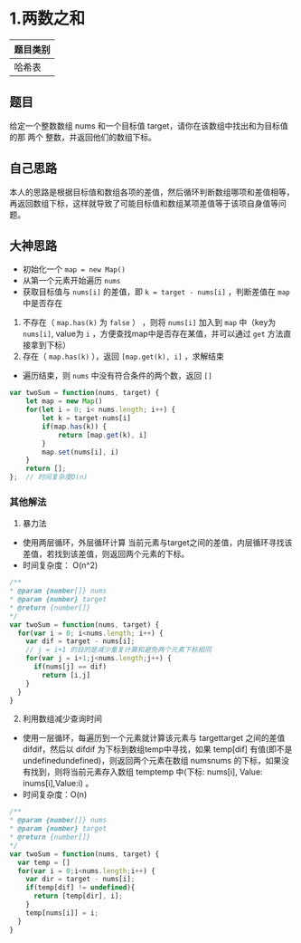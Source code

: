 # 1.两数之和

| 题目类别 | 
| ---- |
| 哈希表 |

## 题目
给定一个整数数组 nums 和一个目标值 target，请你在该数组中找出和为目标值的那 两个 整数，并返回他们的数组下标。

## 自己思路
本人的思路是根据目标值和数组各项的差值，然后循环判断数组哪项和差值相等，再返回数组下标，这样就导致了可能目标值和数组某项差值等于该项自身值等问题。

## 大神思路
- 初始化一个 `map = new Map()`
- 从第一个元素开始遍历 `nums`
- 获取目标值与 `nums[i]` 的差值，即 `k = target - nums[i]` ，判断差值在 `map` 中是否存在
1. 不存在（ `map.has(k)` 为 `false` ） ，则将 `nums[i]` 加入到 `map` 中（key为`nums[i]`, value为 `i` ，方便查找map中是否存在某值，并可以通过 `get` 方法直接拿到下标）
2. 存在（ `map.has(k)` ），返回 `[map.get(k), i]` ，求解结束
- 遍历结束，则 `nums` 中没有符合条件的两个数，返回 `[]`

```javascript
var twoSum = function(nums, target) {    
    let map = new Map()    
    for(let i = 0; i< nums.length; i++) {        
        let k = target-nums[i]        
        if(map.has(k)) {            
            return [map.get(k), i]        
        }        
        map.set(nums[i], i)    
    }    
    return [];
};  // 时间复杂度O(n)
```

### 其他解法
1. 暴力法
- 使用两层循环，外层循环计算 当前元素与target之间的差值，内层循环寻找该差值，若找到该差值，则返回两个元素的下标。
- 时间复杂度： O(n^2)

```javascript
/**
* @param {number[]} nums
* @param {number} target
* @return {number[]}
*/
var twoSum = function(nums, target) {
  for(var i = 0; i<nums.length; i++) {
    var dif = target - nums[i];
    // j = i+1 的目的是减少重复计算和避免两个元素下标相同
    for(var j = i+1;j<nums.length;j++) {
      if(nums[j] == dif)
        return [i,j]
    }
  }
}
```

2. 利用数组减少查询时间
- 使用一层循环，每遍历到一个元素就计算该元素与 targettarget 之间的差值 difdif，然后以 difdif 为下标到数组temp中寻找，如果 temp[dif] 有值(即不是 undefinedundefined)，则返回两个元素在数组 numsnums 的下标，如果没有找到，则将当前元素存入数组 temptemp 中(下标: nums[i], Value: inums[i],Value:i) 。
- 时间复杂度：O(n)

```javascript
/**
* @param {number[]} nums
* @param {number} target
* @return {number[]}
*/
var twoSum = function(nums, target) {
  var temp = []
  for(var i = 0;i<nums.length;i++) {
    var dir = target - nums[i];
    if(temp[dif] != undefined){
      return [temp[dir], i];
    }
    temp[nums[i]] = i;
  }
}
```
